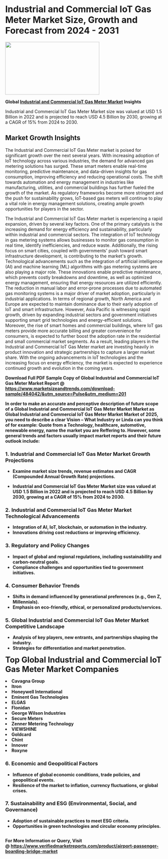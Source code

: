 <H1>Industrial and Commercial IoT Gas Meter Market Size, Growth and Forecast from 2024 - 2031</H1><img class="aligncenter size-medium wp-image-584254" src="https://thirdeyenews.in/wp-content/uploads/2024/09/Global-Market-Research-300x168.jpeg" alt="" width="300" height="168" /><p><strong>Global&nbsp;<a href="https://www.marketsizeandtrends.com/download-sample/484042/&amp;utm_source=Pulse&amp;utm_medium=201">Industrial and Commercial IoT Gas Meter Market</a> Insights</strong></p><p>Industrial and Commercial IoT Gas Meter Market size was valued at USD 1.5 Billion in 2022 and is projected to reach USD 4.5 Billion by 2030, growing at a CAGR of 15% from 2024 to 2030.</p><p><h2>Market Growth Insights</h2> <p>The Industrial and Commercial IoT Gas Meter market is poised for significant growth over the next several years. With increasing adoption of IoT technology across various industries, the demand for advanced gas metering solutions has surged. These smart meters enable real-time monitoring, predictive maintenance, and data-driven insights for gas consumption, improving efficiency and reducing operational costs. The shift towards automation and energy management in industries like manufacturing, utilities, and commercial buildings has further fueled the growth of the market. As regulatory frameworks become more stringent and the push for sustainability grows, IoT-based gas meters will continue to play a vital role in energy management solutions, creating ample growth opportunities for players in the sector.</p> <p><strong></strong></p> <p>The Industrial and Commercial IoT Gas Meter market is experiencing a rapid expansion, driven by several key factors. One of the primary catalysts is the increasing demand for energy efficiency and sustainability, particularly within industrial and commercial sectors. The integration of IoT technology in gas metering systems allows businesses to monitor gas consumption in real time, identify inefficiencies, and reduce waste. Additionally, the rising focus on smart cities, coupled with governments' push toward smart infrastructure development, is contributing to the market's growth. Technological advancements such as the integration of artificial intelligence (AI) and machine learning (ML) algorithms with gas metering systems are also playing a major role. These innovations enable predictive maintenance, which prevents costly breakdowns and downtime, as well as optimized energy management, ensuring that energy resources are utilized efficiently. The reduction in manual labor and error-prone processes due to automated gas monitoring systems is a major driver of market adoption, particularly in industrial applications. In terms of regional growth, North America and Europe are expected to maintain dominance due to their early adoption of IoT and smart infrastructure. However, Asia Pacific is witnessing rapid growth, driven by expanding industrial sectors and government initiatives supporting smart grid technologies and energy-efficient solutions. Moreover, the rise of smart homes and commercial buildings, where IoT gas meters provide more accurate billing and greater convenience for consumers, is expected to further boost the adoption rate in the residential and small commercial market segments. As a result, leading players in the Industrial and Commercial IoT Gas Meter market are investing heavily in product innovation and strategic partnerships to capture a larger market share. With the ongoing advancements in IoT technologies and the increasing focus on energy efficiency, the market is expected to experience continued growth and evolution in the coming years.</p> <p><strong></p><p><span class=""><strong>Download Full PDF Sample Copy of Global Industrial and Commercial IoT Gas Meter Market Report</strong> @ <a href="https://www.marketsizeandtrends.com/download-sample/484042/&amp;utm_source=Pulse&amp;utm_medium=201" target="_blank">https://www.marketsizeandtrends.com/download-sample/484042/&amp;utm_source=Pulse&amp;utm_medium=201</a></span></p><p>In order to make an accurate and perceptive description of future scope of a Global&nbsp;Industrial and Commercial IoT Gas Meter Market Market as Global&nbsp;Industrial and Commercial IoT Gas Meter Market Market of 2025, you need to describe a clear Vision &ndash; What Industry or Linda can you think of for example: Quote from a Technology, healthcare, automotive, renewable energy, name the market you are Reffering to. However, some general trends and factors usually impact market reports and their future outlook include:</p><h3>1.&nbsp;<strong>Industrial and Commercial IoT Gas Meter Market Growth Projections</strong></h3><ul><li>Examine market size trends, revenue estimates and CAGR (Compounded Annual Growth Rate) projections.</li><li><p>Industrial and Commercial IoT Gas Meter Market size was valued at USD 1.5 Billion in 2022 and is projected to reach USD 4.5 Billion by 2030, growing at a CAGR of 15% from 2024 to 2030.</p></li></ul><h3>2.&nbsp;<strong>Industrial and Commercial IoT Gas Meter Market Technological Advancements</strong></h3><ul><li>Integration of AI, IoT, blockchain, or automation in the industry.</li><li>Innovations driving cost reductions or improving efficiency.</li></ul><h3>3.&nbsp;<strong>Regulatory and Policy Changes</strong></h3><ul><li>Impact of global and regional regulations, including sustainability and carbon-neutral goals.</li><li>Compliance challenges and opportunities tied to government initiatives.</li></ul><h3>4.&nbsp;<strong>Consumer Behavior Trends</strong></h3><ul><li>Shifts in demand influenced by generational preferences (e.g., Gen Z, Millennials).</li><li>Emphasis on eco-friendly, ethical, or personalized products/services.</li></ul><h3>5.&nbsp;<strong>Global Industrial and Commercial IoT Gas Meter Market Competitive Landscape</strong></h3><ul><li>Analysis of key players, new entrants, and partnerships shaping the industry.</li><li>Strategies for differentiation and market penetration.</li></ul><p data-pm-slice="1 1 []"><span style="color: inherit; font-family: inherit; font-size: 25px;">Top Global Industrial and Commercial IoT Gas Meter Market Companies</span></p><div class="" data-test-id=""><p><li>Cavagna Group</li><li> Itron</li><li> Honeywell International</li><li> Eminent Gas Technologies</li><li> ELGAS</li><li> Flonidan</li><li> George Wilson Industries</li><li> Secure Meters</li><li> Zenner Metering Technology</li><li> VIEWSHINE</li><li> Goldcard</li><li> Chint</li><li> Innover</li><li> Roxyne</li></p></div><h3>6.&nbsp;<strong>Economic and Geopolitical Factors</strong></h3><ul><li>Influence of global economic conditions, trade policies, and geopolitical events.</li><li>Resilience of the market to inflation, currency fluctuations, or global crises.</li></ul><h3>7.&nbsp;<strong>Sustainability and ESG (Environmental, Social, and Governance)</strong></h3><ul><li>Adoption of sustainable practices to meet ESG criteria.</li><li>Opportunities in green technologies and circular economy principles.</li></ul><h2><strong style="font-size: 14px;">For More Information or Query, Visit @&nbsp;</strong><a style="background-color: #ffffff; font-size: 14px;" href="https://www.marketsizeandtrends.com/report/industrial-and-commercial-iot-gas-meter-market/" target="_blank">https://www.verifiedmarketreports.com/product/airport-passenger-boarding-bridge-market</a></h2>
